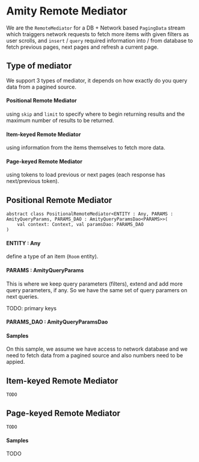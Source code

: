 # Amity Remote Mediator

We are the `RemoteMediator` for a DB + Network based `PagingData` stream which traiggers network requests to fetch more items with given filters as user scrolls, and `insert` / `query` required information into / from database to fetch previous pages, next pages and refresh a current page.

## Type of mediator

We support 3 types of mediator, it depends on how exactly do you query data from a pagined source.

#### Positional Remote Mediator

using `skip` and `limit` to specify where to begin returning results and the maximum number of results to be returned.

#### Item-keyed Remote Mediator

using information from the items themselves to fetch more data.

#### Page-keyed Remote Mediator

using tokens to load previous or next pages (each response has next/previous token).

## Positional Remote Mediator

```text
abstract class PositionalRemoteMediator<ENTITY : Any, PARAMS : AmityQueryParams, PARAMS_DAO : AmityQueryParamsDao<PARAMS>>(
    val context: Context, val paramsDao: PARAMS_DAO
)
```

#### ENTITY : Any

define a type of an item (`Room` entity).

#### PARAMS : AmityQueryParams

This is where we keep query parameters (filters), extend and add more query parameters, if any. So we have the same set of query paramers on next queries.

TODO: primary keys

#### PARAMS_DAO : AmityQueryParamsDao<PARAMS>

#### Samples

On this sample, we assume we have access to network database and we need to fetch data from a pagined source and also numbers need to be appied.

## Item-keyed Remote Mediator

```text
TODO
```

## Page-keyed Remote Mediator

```text
TODO
```

#### Samples

TODO

